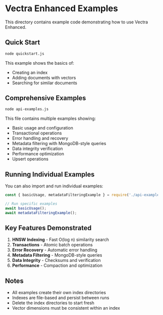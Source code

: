 # Vectra Enhanced Examples

This directory contains example code demonstrating how to use Vectra Enhanced.

## Quick Start

```bash
node quickstart.js
```

This example shows the basics of:
- Creating an index
- Adding documents with vectors
- Searching for similar documents

## Comprehensive Examples

```bash
node api-examples.js
```

This file contains multiple examples showing:
- Basic usage and configuration
- Transactional operations
- Error handling and recovery
- Metadata filtering with MongoDB-style queries
- Data integrity verification
- Performance optimization
- Upsert operations

## Running Individual Examples

You can also import and run individual examples:

```javascript
const { basicUsage, metadataFilteringExample } = require('./api-examples');

// Run specific examples
await basicUsage();
await metadataFilteringExample();
```

## Key Features Demonstrated

1. **HNSW Indexing** - Fast O(log n) similarity search
2. **Transactions** - Atomic batch operations
3. **Error Recovery** - Automatic error handling
4. **Metadata Filtering** - MongoDB-style queries
5. **Data Integrity** - Checksums and verification
6. **Performance** - Compaction and optimization

## Notes

- All examples create their own index directories
- Indexes are file-based and persist between runs
- Delete the index directories to start fresh
- Vector dimensions must be consistent within an index